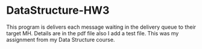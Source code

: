 # DataStructure-HW3
This program is delivers each message waiting in the delivery queue to their target MH.
Details are in the pdf file also I add a test file.
This was my assignment from my Data Structure course.
